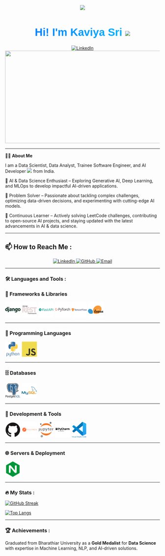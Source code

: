 <div id="header" align="center">
  <img src="https://media.giphy.com/media/M9gbBd9nbDrOTu1Mqx/giphy.gif" width="100"/>
 <h1 style="
    font-size: 2.5em; 
    font-weight: bold; 
    text-align: center; 
    background: linear-gradient(90deg, #0072ff, #00c6ff); 
    -webkit-background-clip: text; 
    -webkit-text-fill-color: transparent;
    font-family: 'Poppins', sans-serif;">
  Hi! I'm Kaviya Sri 
  <img src="https://media.giphy.com/media/hvRJCLFzcasrR4ia7z/giphy.gif" width="30px"/>
</h1>
</div>

<div id="badges" align="center">
  <a href="https://www.linkedin.com/in/kaviya-sri-muthaiah/">
    <img src="https://img.icons8.com/doodle/48/000000/linkedin--v2.png" alt="LinkedIn" style="max-width: 100%;">
  </a>
</div>

<div align="center">
  <img src="https://media.giphy.com/media/dWesBcTLavkZuG35MI/giphy.gif" width="600" height="300"/>
</div>

---

👩‍💻 **About Me**

I am a Data Scientist, Data Analyst, Trainee Software Engineer, and AI Developer <img src="https://media.giphy.com/media/WUlplcMpOCEmTGBtBW/giphy.gif" width="30"> from India.

🔹 AI & Data Science Enthusiast – Exploring Generative AI, Deep Learning, and MLOps to develop impactful AI-driven applications.

🔹 Problem Solver – Passionate about tackling complex challenges, optimizing data-driven decisions, and experimenting with cutting-edge AI models.

🔹 Continuous Learner – Actively solving LeetCode challenges, contributing to open-source AI projects, and staying updated with the latest advancements in AI & data science.

---

## 📫 How to Reach Me :

<div align="center">
  <a href="https://www.linkedin.com/in/kaviya-sri-muthaiah/" target="_blank">
    <img src="https://img.icons8.com/doodle/48/000000/linkedin--v2.png" alt="LinkedIn" style="max-width: 100%;">
  </a>
  <a href="https://github.com/KaviyaSriMuthaiah" target="_blank">
    <img src="https://img.icons8.com/doodle/48/000000/github--v1.png" alt="GitHub" style="max-width: 100%;">
  </a>
  <a href="mailto:kaviyasrikaviyasri375@gmail.com">
    <img src="https://img.icons8.com/doodle/48/000000/gmail-new.png" alt="Email" style="max-width: 100%;">
  </a>
</div>

---

### :hammer_and_wrench: Languages and Tools :


### 🚀 Frameworks & Libraries  
<div>
  <img src="https://github.com/devicons/devicon/blob/master/icons/django/django-plain-wordmark.svg" title="Django" alt="Django" width="50" height="50"/> 
  <img src="https://github.com/devicons/devicon/blob/master/icons/djangorest/djangorest-original-wordmark.svg" title="Django RestFramework" alt="Django RestFramework" width="50" height="50"/> 
  <img src="https://github.com/devicons/devicon/blob/master/icons/fastapi/fastapi-original-wordmark.svg" title="FastAPI" alt="FastAPI" width="50" height="50"/> 
  <img src="https://github.com/devicons/devicon/blob/master/icons/pytorch/pytorch-original-wordmark.svg" title="PyTorch" alt="PyTorch" width="50" height="50"/> 
  <img src="https://github.com/devicons/devicon/blob/master/icons/tensorflow/tensorflow-original-wordmark.svg" title="TensorFlow" alt="TensorFlow" width="50" height="50"/> 
  <img src="https://github.com/devicons/devicon/blob/master/icons/scikitlearn/scikitlearn-original.svg" title="ScikitLearn" alt="ScikitLearn" width="50" height="50"/>
</div>

---

### 📝 Programming Languages   
<div>
  <img src="https://github.com/devicons/devicon/blob/master/icons/python/python-original-wordmark.svg" title="Python" alt="Python" width="50" height="50"/> 
  <img src="https://github.com/devicons/devicon/blob/master/icons/javascript/javascript-original.svg" title="JavaScript" alt="JavaScript" width="50" height="50"/>
</div>

---

### 🗄️ Databases  
<div>
  <img src="https://github.com/devicons/devicon/blob/master/icons/postgresql/postgresql-original-wordmark.svg" title="PostgreSQL" alt="PostgreSQL" width="50" height="50"/> 
  <img src="https://github.com/devicons/devicon/blob/master/icons/mysql/mysql-original-wordmark.svg" title="MySQL" alt="MySQL" width="50" height="50"/>
</div>

---

### 🔧 Development & Tools   
<div>
  <img src="https://github.com/devicons/devicon/blob/master/icons/github/github-original.svg" title="GitHub" alt="GitHub" width="50" height="50"/> 
  <img src="https://github.com/devicons/devicon/blob/master/icons/postman/postman-original-wordmark.svg" title="Postman" alt="Postman" width="50" height="50"/> 
  <img src="https://github.com/devicons/devicon/blob/master/icons/jupyter/jupyter-original-wordmark.svg" title="Jupyter Notebook" alt="Jupyter Notebook" width="50" height="50"/> 
  <img src="https://github.com/devicons/devicon/blob/master/icons/pycharm/pycharm-original-wordmark.svg" title="PyCharm" alt="PyCharm" width="50" height="50"/> 
  <img src="https://github.com/devicons/devicon/blob/master/icons/vscode/vscode-original-wordmark.svg" title="VSCode" alt="VSCode" width="50" height="50"/>
</div>

---

### 🌐 Servers & Deployment   
<div>
  <img src="https://github.com/devicons/devicon/blob/master/icons/nginx/nginx-original.svg" title="Nginx" alt="Nginx" width="50" height="50"/>
</div>

---

### :fire: My Stats :

[![GitHub Streak](http://github-readme-streak-stats.herokuapp.com?user=KaviyaSriMuthaiah&theme=dark)](https://git.io/streak-stats)

[![Top Langs](https://github-readme-stats.vercel.app/api/top-langs/?username=KaviyaSriMuthaiah&layout=compact&theme=vision-friendly-dark)](https://github.com/anuraghazra/github-readme-stats)

---

### 🏆 Achievements :

Graduated from Bharathiar University as a **Gold Medalist** for **Data Science** with expertise in Machine Learning, NLP, and AI-driven solutions.
